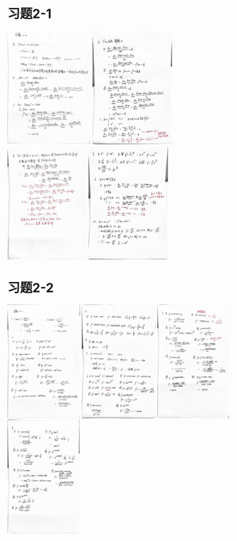 # 习题2-1

<img src="chap 2 课后练习.assets/6bbe4c38a05fcf7bdef5bd110d8fbdb6.jpg" alt="6bbe4c38a05fcf7bdef5bd110d8fbdb6" style="zoom:25%;" />

<img src="chap 2 课后练习.assets/87a8ec848b2137405700a36f7ce0cc89.jpg" alt="87a8ec848b2137405700a36f7ce0cc89" style="zoom:25%;" />

<img src="chap 2 课后练习.assets/5bbc94c5f45e51b40400df89454e0886.jpg" alt="5bbc94c5f45e51b40400df89454e0886" style="zoom:25%;" />

<img src="chap 2 课后练习.assets/05e43dcfb293f58393624edf00268232.jpg" alt="05e43dcfb293f58393624edf00268232" style="zoom: 25%;" />

# 习题2-2

<img src="chap 2 课后练习.assets/07016f731500dce716932f1f0cdad5c9.jpg" alt="07016f731500dce716932f1f0cdad5c9" style="zoom: 25%;" />

<img src="chap 2 课后练习.assets/bf7e9ba38095600beabef600726830af.jpg" alt="bf7e9ba38095600beabef600726830af" style="zoom: 25%;" />

<img src="chap 2 课后练习.assets/2a39ad0932c7b5d4ba89a1cdc286896c.jpg" alt="2a39ad0932c7b5d4ba89a1cdc286896c" style="zoom:25%;" />

<img src="chap 2 课后练习.assets/153a61932e399cdaec32621b21fa32a3.jpg" alt="153a61932e399cdaec32621b21fa32a3" style="zoom:25%;" />